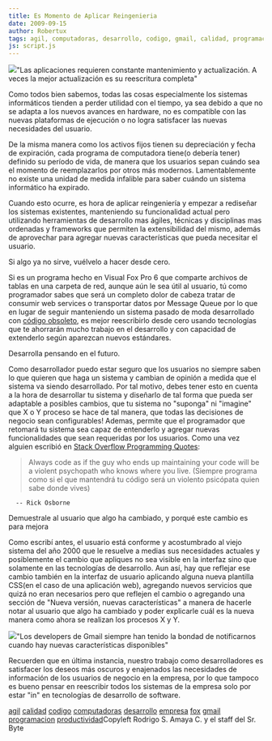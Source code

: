 ```yaml
---
title: Es Momento de Aplicar Reingenieria
date: 2009-09-15
author: Robertux
tags: agil, computadoras, desarrollo, codigo, gmail, calidad, programacion, fox, empresa, productividad
js: script.js
---
```


[![](http://4.bp.blogspot.com/_jH77WNrMVRA/Sq8nHKoeLqI/AAAAAAAAGDo/0R34Suup-zo/s400/EnConstruccion.jpg)](http://4.bp.blogspot.com/_jH77WNrMVRA/Sq8nHKoeLqI/AAAAAAAAGDo/0R34Suup-zo/s1600-h/EnConstruccion.jpg)"Las aplicaciones requieren
      constante mantenimiento y actualización. A veces la mejor actualización es su reescritura
      completa"

Como todos
      bien sabemos, todas las cosas especialmente los sistemas informáticos tienden a perder
      utilidad con el tiempo, ya sea debido a que no se adapta a los nuevos avances en hardware, no
      es compatible con las nuevas plataformas de ejecución o no logra satisfacer las nuevas
      necesidades del usuario.

De la misma manera como los activos fijos
      tienen su depreciación y fecha de expiración, cada programa de computadora tiene(o debería
      tener) definido su período de vida, de manera que los usuarios sepan cuándo sea el momento de
      reemplazarlos por otros más modernos. Lamentablemente no existe una unidad de medida infalible
      para saber cuándo un sistema informático ha expirado.

Cuando esto
      ocurre, es hora de aplicar reingeniería y empezar a rediseñar los sistemas existentes,
      manteniendo su funcionalidad actual pero utilizando herramientas de desarrollo mas ágiles,
      técnicas y disciplinas mas ordenadas y frameworks que permiten la extensibilidad del mismo,
      además de aprovechar para agregar nuevas características que pueda necesitar el usuario.

Si
      algo ya no sirve, vuélvelo a hacer desde cero.

Si es un programa hecho en Visual Fox Pro 6 que comparte archivos de tablas en una
      carpeta de red, aunque aún le sea útil al usuario, tú como programador sabes que será un
      completo dolor de cabeza tratar de consumir web services o transportar datos por Message Queue
      por lo que en lugar de seguir manteniendo un sistema pasado de moda desarrollado con [código obsoleto](http://www.srbyte.com/2009/04/deprecated-code-codigo-obsoleto.html), es mejor reescribirlo desde cero usando tecnologías que te ahorrarán mucho
      trabajo en el desarrollo y con capacidad de extenderlo según aparezcan nuevos
      estándares.

Desarrolla pensando en el
      futuro.

Como desarrollador puedo estar seguro
      que los usuarios no siempre saben lo que quieren que haga un sistema y cambian de opinión a
      medida que el sistema va siendo desarrollado. Por tal motivo, debes tener esto en cuenta a la
      hora de desarrollar tu sistema y diseñarlo de tal forma que pueda ser adaptable a posibles
      cambios, que tu sistema no "suponga" ni "imagine" que X o Y proceso se hace de tal manera, que
      todas las decisiones de negocio sean configurables! Ademas, permite que el programador que
      retomará tu sistema sea capaz de entenderlo y agregar nuevas funcionalidades que sean
      requeridas por los usuarios. Como una vez alguien escribió en [Stack Overflow Programming Quotes](http://stackoverflow.com/questions/58640/great-programming-quotes):

> Always
> code as if the guy who ends up maintaining your code will be a violent psychopath who knows
> where you live. (Siempre programa como si el que mantendrá tu código será un violento
> psicópata quien sabe donde vives)
>

      -- Rick Osborne

Demuestrale al usuario que algo ha cambiado, y porqué este
      cambio es para mejora

Como escribí antes, el
      usuario está conforme y acostumbrado al viejo sistema del año 2000 que le resuelve a medias
      sus necesidades actuales y posiblemente el cambio que apliques no sea visible en la interfaz
      sino que solamente en las tecnologías de desarrollo. Aun así, hay que reflejar ese cambio
      también en la interfaz de usuario aplicando alguna nueva plantilla CSS(en el caso de una
      aplicación web), agregando nuevos servicios que quizá no eran necesarios pero que reflejen el
      cambio o agregando una sección de "Nueva versión, nuevas características" a manera de hacerle
      notar al usuario que algo ha cambiado y poder explicarle cuál es la nueva manera como ahora se
      realizan los procesos X y Y.

[![](http://4.bp.blogspot.com/_jH77WNrMVRA/Sq8X5TbVcnI/AAAAAAAAGDg/hlskcdMmvS0/s400/gmailnewstuff.JPG)](http://4.bp.blogspot.com/_jH77WNrMVRA/Sq8X5TbVcnI/AAAAAAAAGDg/hlskcdMmvS0/s1600-h/gmailnewstuff.JPG)"Los developers de Gmail
      siempre han tenido la bondad de notificarnos cuando hay nuevas características
      disponibles"

Recuerden que en
      última instancia, nuestro trabajo como desarrolladores es satisfacer los deseos más
      oscuros y enajenados las necesidades de información de los usuarios de negocio en la
      empresa, por lo que tampoco es bueno pensar en reescribir todos los sistemas de la empresa
      solo por estar "in" en tecnologías de desarrollo de software.

[agil](http://www.blogalaxia.com/tags/agil) [calidad](http://www.blogalaxia.com/tags/calidad) [codigo](http://www.blogalaxia.com/tags/codigo) [computadoras](http://www.blogalaxia.com/tags/computadoras) [desarrollo](http://www.blogalaxia.com/tags/desarrollo) [empresa](http://www.blogalaxia.com/tags/empresa) [fox](http://www.blogalaxia.com/tags/fox) [gmail](http://www.blogalaxia.com/tags/gmail) [programacion](http://www.blogalaxia.com/tags/programacion) [productividad](http://www.blogalaxia.com/tags/productividad)Copyleft Rodrigo S.
      Amaya C. y el staff del Sr. Byte